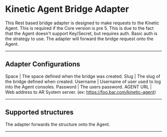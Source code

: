 # Kinetic Agent Bridge Adapter
This Rest based bridge adapter is designed to make requests to the Kinetic Agent.  This is required if the Core version is pre 5.  This is due to the fact that the Agent doesn't support Key/Secret, but requires auth.  Basic auth is the strategy to use.
The adapter will forward the bridge request onto the Agent.
___
## Adapter Configurations
Space | The space defined when the bridge was created.
Slug | The slug of the bridge defined when created.
Username | Username of user used to log into the Agent consoles.
Password | The users password.
AGENT URL | Web address to AR System server. (ex: https://foo.bar.com/kinetic-agent)
___
## Supported structures
The adapter forwards the structure onto the Agent. 
___
